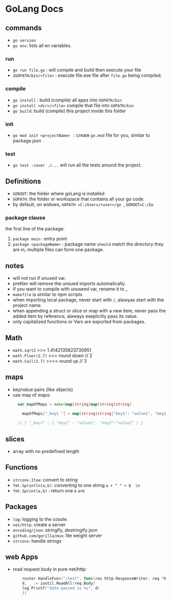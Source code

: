 # GoLang Docs
## commands
- `go version`
- `go env`: lists all en variables.

### run
- `go run file.go` : will compile and build then execute your file
- `$GOPATH/bin/<file>` : execute file.exe file after `file.go` being compiled.

### compile
- `go install` : build (compile) all apps into `GOPATH/bin`
- `go install <dir>/<file>` compile that file into `GOPATH/bin`
- `go build`: build (compile) this project inside this folder

### init
- `go mod init <projectName> ` : create `go.mod` file for you, similar to package.json

### test
- `go test -cover ./...` will run all the tests around the project.

## Definitions
- `GOROOT`: the folder where goLang is installed
- `GOPATH`: the folder or workspace that contains all your go code.
- by default, on widows, `GOPATH =C:/Users/<user>/go `, `GOROOT=C:/Go`
### package clause
the first line of the package:
1. `package main` : entry point
2. `package <packageName>` : package name `should` match the directory they are in, multiple files can form one package.


## notes
- will not run if unused var.
- prettier will remove the unsued imports automatically.
- if you want to compile with unuseed var, rename it to _
- `makefile` is similar to npm scripts
- when importing local package, never start with `/`, alawyas start with the project name.
- when appending a struct or slice or map with a new item, never pass the added item by reference, alaways exeplicitly pass its value.
- only capitalized functions or Vars are exported from packages.
## Math
- `math.sqrt2` >>> 1.4142135623730951
- `math.Floor(2.7)`  >>> round down // 2
- `math.Ceil(2.7)`  >>>> round up // 3

## maps
- key/value pairs (like objects)
- use map of maps:
  ```go
    var mapOfMaps = make(map[string]map[string]string)

	  mapOfMaps["_key1 "] = map[string]string{"key1": "value1", "key2":"value2"}
    
    // { "_key1" : { "key1" : "value1", "key2":"value2" } }
  ```

## slices
- array with no predefined length

## Functions
- `strconv.Itoa`: convert to string
- `fmt.Sprintln(a,b)`: converting to one string `a + " " + b  \n`
- `fmt.Sprint(a,b)` : return one s `a+b`

## Packages
- `log`: logging to the cosole.
- `net/http`: create a server
- `encoding/json`: stringify, destringify json
- `github.com/gorilla/mux`: lite weight server
- `strconv`: handle strings


## web Apps
- read request body in pure net/http:

	```go
		router.HandleFunc("/test", func(res http.ResponseWriter, req *http.Request) {
		d, _ := ioutil.ReadAll(req.Body)
		log.Printf("data passed is %s", d)
		})
	```
